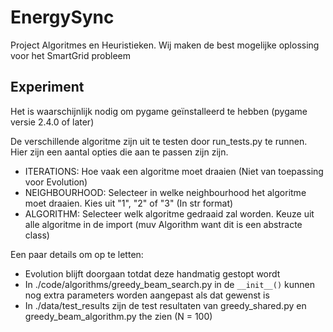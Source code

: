 # EnergySync
Project Algoritmes en Heuristieken. Wij maken de best mogelijke oplossing voor het SmartGrid probleem




 ## Experiment

Het is waarschijnlijk nodig om pygame geïnstalleerd te hebben (pygame versie 2.4.0 of later)

 De verschillende algoritme zijn uit te testen door run_tests.py te runnen. Hier zijn een aantal opties die aan te passen zijn zijn.
 - ITERATIONS: Hoe vaak een algoritme moet draaien (Niet van toepassing voor Evolution)
 - NEIGHBOURHOOD: Selecteer in welke neighbourhood het algoritme moet draaien. Kies uit "1", "2" of "3" (In str format)
 - ALGORITHM: Selecteer welk algoritme gedraaid zal worden. Keuze uit alle algoritme in de import (muv Algorithm want dit is een abstracte class)

 Een paar details om op te letten:
 - Evolution blijft doorgaan totdat deze handmatig gestopt wordt
 - In ./code/algorithms/greedy_beam_search.py in de `__init__()` kunnen nog extra parameters worden aangepast als dat gewenst is
 - In ./data/test_results zijn de test resultaten van greedy_shared.py en greedy_beam_algorithm.py the zien (N = 100)